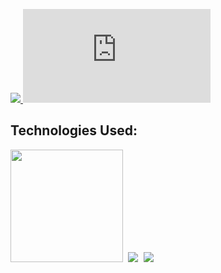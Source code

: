 <a href="https://discord-bot-python.bolaghaly.repl.co/"> <img src="https://img.shields.io/website-up-down-blue-red/http/monip.org.svg"/> </a>
[![GitHub license](https://badgen.net/github/license/Naereen/Strapdown.js)](https://github.com/BolaGhaly/Discord-Bot-Python/blob/main/LICENSE.md)


## Technologies Used:
<div>
    <kbd> <img src="http://ForTheBadge.com/images/badges/made-with-python.svg" width="180"/> </kbd>
    <kbd> <img src="https://img.shields.io/badge/Flask-000000?style=for-the-badge&logo=flask&logoColor=white" /> </kbd>
    <kbd> <img src="https://img.shields.io/badge/HTML5-E34F26?style=for-the-badge&logo=html5&logoColor=white"/>  </kbd>
</div>
